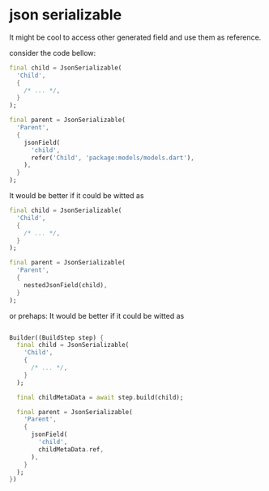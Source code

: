 # json serializable

It might be cool to access other generated field and use them as reference.

consider the code bellow:
```dart
final child = JsonSerializable(
  'Child',
  {
    /* ... */,
  }
);

final parent = JsonSerializable(
  'Parent',
  {
    jsonField(
      'child',
      refer('Child', 'package:models/models.dart'),
    ),
  }
);
```
It would be better if it could be witted as 
```dart
final child = JsonSerializable(
  'Child',
  {
    /* ... */,
  }
);

final parent = JsonSerializable(
  'Parent',
  {
    nestedJsonField(child),
  }
);
```
or prehaps:
It would be better if it could be witted as 
```dart

Builder((BuildStep step) {
  final child = JsonSerializable(
    'Child',
    {
      /* ... */,
    }
  );

  final childMetaData = await step.build(child);

  final parent = JsonSerializable(
    'Parent',
    {
      jsonField(
        'child',
        childMetaData.ref,
      ),
    }
  );
})

```